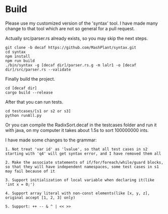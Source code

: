 # Build

Please use my customized version of the 'syntax' tool. I have made many change to that tool which are not so general for a pull request.

Actually src/parser.rs already exists, so you may skip the next steps.

```shell
git clone -b decaf https://github.com/MashPlant/syntax.git
cd syntax  
npm install
npm run build
./bin/syntax -g [decaf dir]/parser.rs.g -m lalr1 -o [decaf dir]/src/parser.rs --validate
```

Finally build the project.
```shell
cd [decaf dir]
cargo build --release
```

After that you can run tests.
```shell
cd testcases/[s1 or s2 or s3]
python runAll.py
```

Or you can compile the RadixSort.decaf in the testcases folder and run it with java, on my computer it takes about 1.5s to sort 100000000 ints.

I have made some changes to the grammar:
```
1. Not treat 'var id' as 'lvalue', so that all test cases in s2 starting with 'q4' will get syntax error, and I have removed them all
 
2. Make the associate statements of if/for/foreach/while/guard blocks, so that they will have independent namespaces, some test cases in s1 may fail because of it

3. Support initialization of local variable when declaring it(like 'int x = 0;')

4. Support array literal with non-const elements(like [x, y, z], original accept [1, 2, 3] only)

5. Support: ++ -- & ^ | << >> 
```